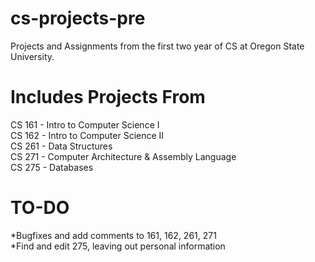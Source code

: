 cs-projects-pre
===============
Projects and Assignments from the first two year of CS at Oregon State University.

Includes Projects From
======================
CS 161 - Intro to Computer Science I<br>
CS 162 - Intro to Computer Science II<br>
CS 261 - Data Structures <br>
CS 271 - Computer Architecture & Assembly Language<br>
CS 275 - Databases<br>


TO-DO
=====
*Bugfixes and add comments to 161, 162, 261, 271<br>
*Find and edit 275, leaving out personal information<br>
